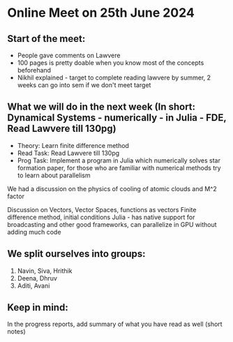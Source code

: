 # Online Meet on 25th June 2024

## Start of the meet:
* People gave comments on Lawvere
* 100 pages is pretty doable when you know most of the concepts beforehand
* Nikhil explained - target to complete reading lawvere by summer, 2 weeks can go into sem if we don't meet target

## What we will do in the next week (In short: Dynamical Systems - numerically - in Julia - FDE, Read Lawvere till 130pg)
* Theory: Learn finite difference method
* Read Task: Read Lawvere till 130pg
* Prog Task: Implement a program in Julia which numerically solves star formation paper, for those who are familiar with numerical methods try to learn about parallelism 

We had a discussion on the physics of cooling of atomic clouds and M^2 factor

Discussion on Vectors, Vector Spaces, functions as vectors
Finite difference method, initial conditions
Julia - has native support for broadcasting and other good frameworks, can parallelize in GPU without adding much code

## We split ourselves into groups:
1. Navin, Siva, Hrithik
2. Deena, Dhruv
3. Aditi, Avani

## Keep in mind:
In the progress reports, add summary of what you have read as well (short notes)
